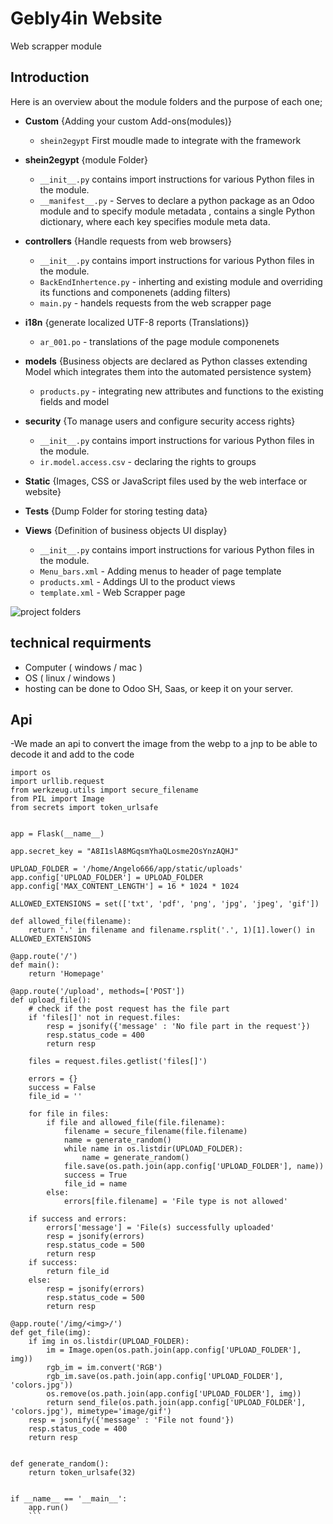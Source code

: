 # Gebly4in Website
Web scrapper module

## Introduction
 Here is an overview about the module folders and the purpose of each one;
 -  **Custom** {Adding your custom Add-ons(modules)}
      - `shein2egypt`  First moudle made to integrate with the framework

  -  **shein2egypt** {module Folder}
      - `__init__.py`  contains import instructions for various Python files in the module.
      - `__manifest__.py`  -	Serves to declare a python package as an Odoo module and to specify module metadata , contains a single Python dictionary, where each key specifies module meta data.

  - **controllers** {Handle requests from web browsers}
      - `__init__.py`  contains import instructions for various Python files in the module.
      - `BackEndInhertence.py`  -	inherting and existing module and overriding its functions and componenets (adding filters)
      - `main.py`  - handels requests from the web scrapper page

 - **i18n** {generate localized UTF-8 reports (Translations)}
      - `ar_001.po` - translations of the page module componenets 
 
 - **models** {Business objects are declared as Python classes extending Model which integrates them into the automated persistence system}
      - `products.py` - integrating new attributes and functions to the existing fields and model
      

 - **security** {To manage users and configure  security access rights}
      - `__init__.py`  contains import instructions for various Python files in the module.
      - `ir.model.access.csv`  -	declaring the rights to groups

 - **Static** {Images, CSS or JavaScript files used by the web interface or website}

 - **Tests** {Dump Folder for storing testing data}
 
 - **Views** {Definition of business objects UI display}
      - `__init__.py`  contains import instructions for various Python files in the module.
      - `Menu_bars.xml`  -	Adding menus to header of page template
      - `products.xml`  -	Addings UI to the product views
      - `template.xml`  -	Web Scrapper page
 

  ![project folders](https://user-images.githubusercontent.com/105456248/175781841-d8715faa-1c14-41b9-95f2-3f2c0102c740.PNG)


## technical requirments
- Computer ( windows / mac )
- OS ( linux / windows )
- hosting can be done to Odoo SH, Saas, or keep it on your server.

## Api
-We made an api to convert the image from the webp to a  jnp to be able to decode it and add to the code

```
import os
import urllib.request
from werkzeug.utils import secure_filename
from PIL import Image
from secrets import token_urlsafe


app = Flask(__name__)

app.secret_key = "A8I1slA8MGqsmYhaQLosme2OsYnzAQHJ"

UPLOAD_FOLDER = '/home/Angelo666/app/static/uploads'
app.config['UPLOAD_FOLDER'] = UPLOAD_FOLDER
app.config['MAX_CONTENT_LENGTH'] = 16 * 1024 * 1024

ALLOWED_EXTENSIONS = set(['txt', 'pdf', 'png', 'jpg', 'jpeg', 'gif'])

def allowed_file(filename):
    return '.' in filename and filename.rsplit('.', 1)[1].lower() in ALLOWED_EXTENSIONS

@app.route('/')
def main():
    return 'Homepage'

@app.route('/upload', methods=['POST'])
def upload_file():
    # check if the post request has the file part
    if 'files[]' not in request.files:
        resp = jsonify({'message' : 'No file part in the request'})
        resp.status_code = 400
        return resp

    files = request.files.getlist('files[]')

    errors = {}
    success = False
    file_id = ''

    for file in files:
        if file and allowed_file(file.filename):
            filename = secure_filename(file.filename)
            name = generate_random()
            while name in os.listdir(UPLOAD_FOLDER):
                name = generate_random()
            file.save(os.path.join(app.config['UPLOAD_FOLDER'], name))
            success = True
            file_id = name
        else:
            errors[file.filename] = 'File type is not allowed'

    if success and errors:
        errors['message'] = 'File(s) successfully uploaded'
        resp = jsonify(errors)
        resp.status_code = 500
        return resp
    if success:
        return file_id
    else:
        resp = jsonify(errors)
        resp.status_code = 500
        return resp

@app.route('/img/<img>/')
def get_file(img):
    if img in os.listdir(UPLOAD_FOLDER):
        im = Image.open(os.path.join(app.config['UPLOAD_FOLDER'], img))
        rgb_im = im.convert('RGB')
        rgb_im.save(os.path.join(app.config['UPLOAD_FOLDER'], 'colors.jpg'))
        os.remove(os.path.join(app.config['UPLOAD_FOLDER'], img))
        return send_file(os.path.join(app.config['UPLOAD_FOLDER'], 'colors.jpg'), mimetype='image/gif')
    resp = jsonify({'message' : 'File not found'})
    resp.status_code = 400
    return resp


def generate_random():
    return token_urlsafe(32)


if __name__ == '__main__':
    app.run()
    ```

